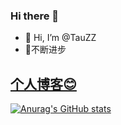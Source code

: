 ### Hi there 👋
- 👋 Hi, I’m @TauZZ 
- 🌱不断进步
## [个人博客😊](https://tauzi.github.io/myblog/)

[![Anurag's GitHub stats](https://github-readme-stats.vercel.app/api?username=TauZi)](https://github.com/anuraghazra/github-readme-stats)



<!--
**Tauzi/TauZi** is a ✨ _special_ ✨ repository because its `README.md` (this file) appears on your GitHub profile.

Here are some ideas to get you started:

- 🔭 I’m currently working on ...
- 🌱 I’m currently learning ...
- 👯 I’m looking to collaborate on ...
- 🤔 I’m looking for help with ...
- 💬 Ask me about ...
- 📫 How to reach me: ...
- 😄 Pronouns: ...
- ⚡ Fun fact: ...
-->
